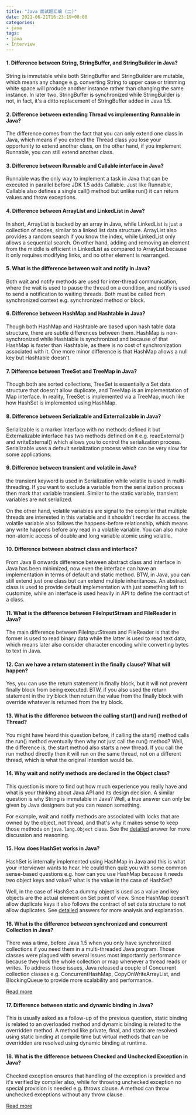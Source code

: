 ```yaml
---
title: "Java 面试题汇编 (二)"
date: 2021-06-21T16:23:19+08:00
categories:
- java
tags:
- java
- Interview
---
```

#### 1. Difference between String, StringBuffer, and StringBuilder in Java? 
String is immutable while both StringBuffer and StringBuilder are mutable, which means any change e.g. converting String to upper case or trimming white space will produce another instance rather than changing the same instance. In later two, StringBuffer is synchronized while StringBuilder is not, in fact, it's a ditto replacement of StringBuffer added in Java 1.5.

<!--more-->
#### 2. Difference between extending Thread vs implementing Runnable in Java? 
The difference comes from the fact that you can only extend one class in Java, which means if you extend the Thread class you lose your opportunity to extend another class, on the other hand, if you implement Runnable, you can still extend another class.

#### 3. Difference between Runnable and Callable interface in Java?
Runnable was the only way to implement a task in Java that can be executed in parallel before JDK 1.5 adds Callable. Just like Runnable, Callable also defines a single call() method but unlike run() it can return values and throw exceptions.

#### 4. Difference between ArrayList and LinkedList in Java? 
In short, ArrayList is backed by an array in Java, while LinkedList is just a collection of nodes, similar to a linked list data structure. ArrayList also provides a random search if you know the index, while LinkedList only allows a sequential search. On other hand, adding and removing an element from the middle is efficient in LinkedList as compared to ArrayList because it only requires modifying links, and no other element is rearranged.


#### 5. What is the difference between wait and notify in Java? 
Both wait and notify methods are used for inter-thread communication, where the wait is used to pause the thread on a condition, and notify is used to send a notification to waiting threads. Both must be called from synchronized context e.g. synchronized method or block.


#### 6. Difference between HashMap and Hashtable in Java? 
Though both HashMap and Hashtable are based upon hash table data structure, there are subtle differences between them. HashMap is non-synchronized while Hashtable is synchronized and because of that HashMap is faster than Hashtable, as there is no cost of synchronization associated with it. One more minor difference is that HashMap allows a null key but Hashtable doesn't.

#### 7. Difference between TreeSet and TreeMap in Java?
Though both are sorted collections, TreeSet is essentially a Set data structure that doesn't allow duplicate, and TreeMap is an implementation of Map interface. In reality, TreeSet is implemented via a TreeMap, much like how HashSet is implemented using HashMap.

#### 8. Difference between Serializable and Externalizable in Java? 
Serializable is a marker interface with no methods defined it but Externalizable interface has two methods defined on it e.g. readExternal() and writeExternal() which allows you to control the serialization process. Serializable uses a default serialization process which can be very slow for some applications.

#### 9. Difference between transient and volatile in Java? 
the transient keyword is used in Serialization while volatile is used in multi-threading. If you want to exclude a variable from the serialization process then mark that variable transient. Similar to the static variable, transient variables are not serialized. 

On the other hand, volatile variables are signal to the compiler that multiple threads are interested in this variable and it shouldn't reorder its access. the volatile variable also follows the happens-before relationship, which means any write happens before any read in a volatile variable. You can also make non-atomic access of double and long variable atomic using volatile.

#### 10. Difference between abstract class and interface? 
From Java 8 onwards difference between abstract class and interface in Java has been minimized, now even the interface can have an implementation in terms of default and static method. BTW, in Java, you can still extend just one class but can extend multiple inheritances. An abstract class is used to provide default implementation with just something left to customize, while an interface is used heavily in API to define the contract of a class.

#### 11. What is the difference between FileInputStream and FileReader in Java? 
The main difference between FileInputStream and FileReader is that the former is used to read binary data while the latter is used to read text data, which means later also consider character encoding while converting bytes to text in Java.

#### 12. Can we have a return statement in the finally clause? What will happen?
Yes, you can use the return statement in finally block, but it will not prevent finally block from being executed. BTW, if you also used the return statement in the try block then return the value from the finally block with override whatever is returned from the try block.

#### 13. What is the difference between the calling start() and run() method of Thread?

You might have heard this question before, if calling the start() method calls the run() method eventually then why not just call the run() method? Well, the difference is, the start method also starts a new thread. If you call the run method directly then it will run on the same thread, not on a different thread, which is what the original intention would be.

#### 14. Why wait and notify methods are declared in the Object class?

This question is more to find out how much experience you really have and what is your thinking about Java API and its design decision. A similar question is why String is immutable in Java? Well, a true answer can only be given by Java designers but you can reason something. 

For example, wait and notify methods are associated with locks that are owned by the object, not thread, and that's why it makes sense to keep those methods on `java.lang.Object` class. See the [detailed](http://javarevisited.blogspot.sg/2012/02/why-wait-notify-and-notifyall-is.html) answer for more discussion and reasoning.

#### 15. How does HashSet works in Java?
HashSet is internally implemented using HashMap in Java and this is what your interviewer wants to hear. He could then quiz you with some common sense-based questions e.g. how can you use HashMap because it needs two object keys and value? what is the value in the case of HashSet? 

Well, in the case of HashSet a dummy object is used as a value and key objects are the actual element on Set point of view. Since HashMap doesn't allow duplicate keys it also follows the contract of set data structure to not allow duplicates. See [detailed](http://java67.blogspot.sg/2014/01/how-hashset-is-implemented-or-works-internally-java.html) answers for more analysis and explanation.

#### 16. What is the difference between synchronized and concurrent Collection in Java?

There was a time, before Java 1.5 when you only have synchronized collections if you need them in a multi-threaded Java program. Those classes were plagued with several issues most importantly performance because they lock the whole collection or map whenever a thread reads or writes. To address those issues, Java released a couple of Concurrent collection classes e.g. ConcurrentHashMap, CopyOnWriteArrayList, and BlockingQueue to provide more scalability and performance.

[Read more](http://javarevisited.blogspot.sg/2010/10/what-is-difference-between-synchronized.html)

#### 17. Difference between static and dynamic binding in Java?

This is usually asked as a follow-up of the previous question, static binding is related to an overloaded method and dynamic binding is related to the overridden method. A method like private, final, and static are resolved using static binding at compile time but virtual methods that can be overridden are resolved using dynamic binding at runtime.

#### 18. What is the difference between Checked and Unchecked Exception in Java?

Checked exception ensures that handling of the exception is provided and it's verified by compiler also, while for throwing unchecked exception no special provision is needed e.g. throws clause. A method can throw unchecked exceptions without any throw clause.

[Read more](http://java67.blogspot.sg/2012/12/difference-between-runtimeexception-and-checked-exception.html)